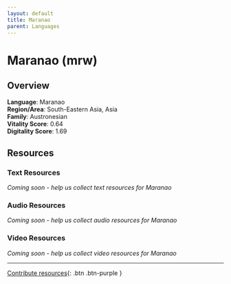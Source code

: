 ```yaml
---
layout: default
title: Maranao
parent: Languages
---
```


# Maranao (mrw)

## Overview

**Language**: Maranao  
**Region/Area**: South-Eastern Asia, Asia  
**Family**: Austronesian  
**Vitality Score**: 0.64  
**Digitality Score**: 1.69  

## Resources

### Text Resources
*Coming soon - help us collect text resources for Maranao*

### Audio Resources
*Coming soon - help us collect audio resources for Maranao*

### Video Resources
*Coming soon - help us collect video resources for Maranao*

---

[Contribute resources](https://fairtrain.github.io/){: .btn .btn-purple }
